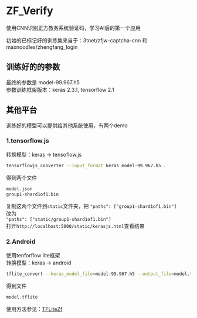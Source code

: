 # ZF_Verify
使用CNN识别正方教务系统验证码，学习AI后的第一个应用

初始的已标记好的训练集来自于：3tnet/zfjw-captcha-cnn 和 maxnoodles/zhengfang_login

## 训练好的的参数

最终的参数是 model-99.967.h5   
参数训练框架版本：keras 2.3.1, tensorflow 2.1

## 其他平台
训练好的模型可以提供给其他系统使用，有两个demo

### 1.tensorflow.js
转换模型：keras -> tensoflow.js
```bash
tensorflowjs_converter --input_format keras model-99.967.h5 .
```
得到两个文件
```bash
model.json
group1-shard1of1.bin
```
复制这两个文件到`static`文件夹，把
```"paths": ["group1-shard1of1.bin"]```   
改为   
```"paths": ["static/group1-shard1of1.bin"]```   
打开`http://localhost:5000/static/kerasjs.html`查看结果

### 2.Android
使用tenforflow lite框架   
转换模型：keras -> android
```bash
tflite_convert --keras_model_file=model-99.967.h5 --output_file=model.tflite
```
得到文件
```bash
model.tflite
```
使用方法参见：[TFLiteZf](https://github.com/yswift/TFLiteZf)